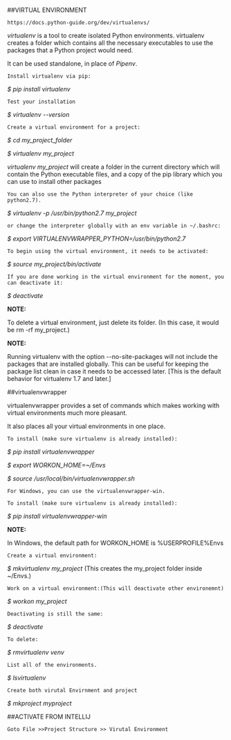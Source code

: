 ##VIRTUAL ENVIRONMENT

`https://docs.python-guide.org/dev/virtualenvs/`

_virtualenv_ is a tool to create isolated Python environments. virtualenv creates a folder which contains all the necessary executables to use the packages that a Python project would need.


It can be used standalone, in place of _Pipenv_.


`Install virtualenv via pip:`

_$ pip install virtualenv_

`Test your installation`

_$ virtualenv --version_

`Create a virtual environment for a project:`

_$ cd my_project_folder_

_$ virtualenv my_project_

_virtualenv my_project_ will create a folder in the current directory which will contain the Python executable files, and a copy of the pip library which you can use to install other packages

`You can also use the Python interpreter of your choice (like python2.7).
`

_$ virtualenv -p /usr/bin/python2.7 my_project_

`or change the interpreter globally with an env variable in ~/.bashrc:`

_$ export VIRTUALENVWRAPPER_PYTHON=/usr/bin/python2.7_

`To begin using the virtual environment, it needs to be activated:`
  
 _$ source my_project/bin/activate_
 
 `If you are done working in the virtual environment for the moment, you can deactivate it:`
 
 _$ deactivate_
 
 **NOTE:**
 
 To delete a virtual environment, just delete its folder. (In this case, it would be rm -rf my_project.)
 
 
 **NOTE:**
 
 Running virtualenv with the option --no-site-packages will not include the packages that are installed globally. This can be useful for keeping the package list clean in case it needs to be accessed later. [This is the default behavior for virtualenv 1.7 and later.]
 
 
 
 
 ##virtualenvwrapper
 
 virtualenvwrapper provides a set of commands which makes working with virtual environments much more pleasant. 
 
 It also places all your virtual environments in one place.
 
 `To install (make sure virtualenv is already installed):`
 
 _$ pip install virtualenvwrapper_
 
 _$ export WORKON_HOME=~/Envs_
 
 _$ source /usr/local/bin/virtualenvwrapper.sh_
 
 `For Windows, you can use the virtualenvwrapper-win.`
 
 `To install (make sure virtualenv is already installed):`
 
 _$ pip install virtualenvwrapper-win_
 
**NOTE:**
 
In Windows, the default path for WORKON_HOME is %USERPROFILE%Envs


`Create a virtual environment:`

_$ mkvirtualenv my_project_   (This creates the my_project folder inside ~/Envs.)

`Work on a virtual environment:(This will deactivate other environemnt)`

_$ workon my_project_

`Deactivating is still the same:`

_$ deactivate_

`To delete:`

_$ rmvirtualenv venv_

`List all of the environments.`

_$ lsvirtualenv_

`Create both virutal Envirnment and project`

_$ mkproject myproject_


##ACTIVATE FROM INTELLIJ

`Goto File >>Project Structure >> Virutal Environment `

